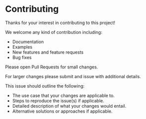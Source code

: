 # Contributing

Thanks for your interest in contributing to this project!

We welcome any kind of contribution including:

- Documentation
- Examples
- New features and feature requests
- Bug fixes

Please open Pull Requests for small changes.

For larger changes please submit and issue with additional details.

This issue should outline the following:

- The use case that your changes are applicable to.
- Steps to reproduce the issue(s) if applicable.
- Detailed description of what your changes would entail.
- Alternative solutions or approaches if applicable.
